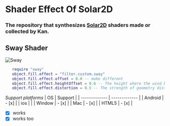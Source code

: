 # Shader Effect Of Solar2D
### The repository that synthesizes [Solar2D](https://solar2d.com) shaders made or collected by Kan.


## Sway Shader
![Sway](https://i.imgur.com/b8xv2Ps.gif)


```Lua
   require "sway"
   object.fill.effect = "filter.custom.sway"
   object.fill.effect.offset = 0.0 -- make different
   object.fill.effect.heightOffset = 0.6 -- The height where the wind begins to move
   object.fill.effect.distortion = 0.5 -- The strength of geometry distortion.
```
*Support platforms*
| OS              | Support         |
| -------------   | -------------   |
| Android         | - [x]           |
| ios             |                 |
| Window          | - [x]           |
| Mac             | - [x]           |
| HTML5           | - [x]           |




- [x] works
- [x] works too
